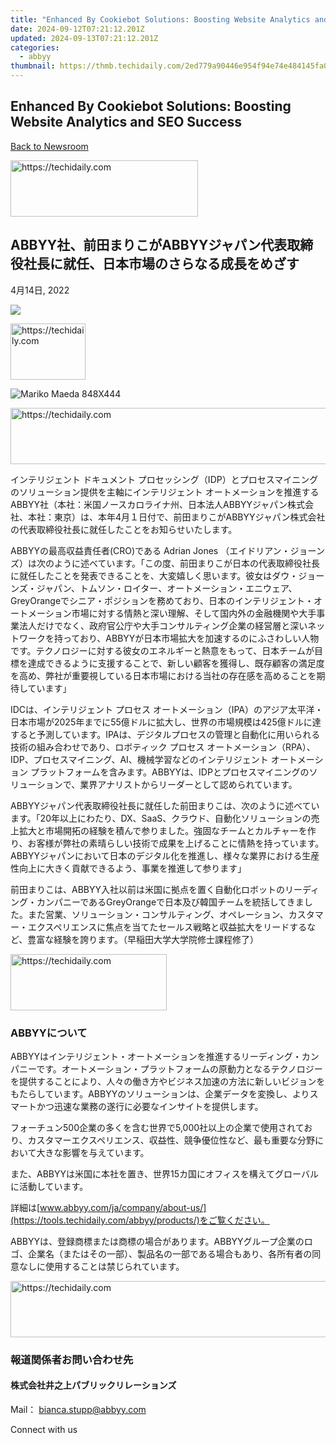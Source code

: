 ```yaml
---
title: "Enhanced By Cookiebot Solutions: Boosting Website Analytics and SEO Success"
date: 2024-09-12T07:21:12.201Z
updated: 2024-09-13T07:21:12.201Z
categories:
  - abbyy
thumbnail: https://thmb.techidaily.com/2ed779a90446e954f94e74e484145fa08b9476978f937cb6e50b9af175371190.jpg
---
```


## Enhanced By Cookiebot Solutions: Boosting Website Analytics and SEO Success

[Back to Newsroom](https://tools.techidaily.com/abbyy/products/)

<!-- affiliate ads begin -->
<a href="https://aligracehair.sjv.io/c/5597632/2135356/19272" target="_top" id="2135356">
  <img src="//a.impactradius-go.com/display-ad/19272-2135356" border="0" alt="https://techidaily.com" width="300" height="90"/>
</a>
<img height="0" width="0" src="https://aligracehair.sjv.io/i/5597632/2135356/19272" style="position:absolute;visibility:hidden;" border="0" />
<!-- affiliate ads end -->

## ABBYY社、前田まりこがABBYYジャパン代表取締役社長に就任、日本市場のさらなる成長をめざす

4月14日, 2022

![](https://content.abbyy.com/-/media/project/abbyy/abbyy/branchtemplates/shutterstock_1272462163_1296-x-729.jpg?h=729&iar=0&w=1296)

<!-- affiliate ads begin -->
<a href="https://aligracehair.sjv.io/c/5597632/2135348/19272" target="_top" id="2135348">
  <img src="//a.impactradius-go.com/display-ad/19272-2135348" border="0" alt="https://techidaily.com" width="120" height="90"/>
</a>
<img height="0" width="0" src="https://aligracehair.sjv.io/i/5597632/2135348/19272" style="position:absolute;visibility:hidden;" border="0" />
<!-- affiliate ads end -->

![Mariko Maeda 848X444](https://static4.abbyy.com/abbyycommedia/35508/april14-848x444.jpg) 

<!-- affiliate ads begin -->
<a href="https://review-au.sjv.io/c/5597632/2098702/14409" target="_top" id="2098702">
  <img src="//a.impactradius-go.com/display-ad/14409-2098702" border="0" alt="https://techidaily.com" width="728" height="90"/>
</a>
<img height="0" width="0" src="https://review-au.sjv.io/i/5597632/2098702/14409" style="position:absolute;visibility:hidden;" border="0" />
<!-- affiliate ads end -->

インテリジェント ドキュメント プロセッシング（IDP）とプロセスマイニングのソリューション提供を主軸にインテリジェント オートメーションを推進するABBYY社（本社：米国ノースカロライナ州、日本法人ABBYYジャパン株式会社、本社：東京）は、本年4月１日付で、前田まりこがABBYYジャパン株式会社の代表取締役社長に就任したことをお知らせいたします。

ABBYYの最高収益責任者(CRO)である Adrian Jones （エイドリアン・ジョーンズ）は次のように述べています。「この度、前田まりこが日本の代表取締役社長に就任したことを発表できることを、大変嬉しく思います。彼女はダウ・ジョーンズ・ジャパン、トムソン・ロイター、オートメーション・エニウェア、GreyOrangeでシニア・ポジションを務めており、日本のインテリジェント・オートメーション市場に対する情熱と深い理解、そして国内外の金融機関や大手事業法人だけでなく、政府官公庁や大手コンサルティング企業の経営層と深いネットワークを持っており、ABBYYが日本市場拡大を加速するのにふさわしい人物です。テクノロジーに対する彼女のエネルギーと熱意をもって、日本チームが目標を達成できるように支援することで、新しい顧客を獲得し、既存顧客の満足度を高め、弊社が重要視している日本市場における当社の存在感を高めることを期待しています」

IDCは、インテリジェント プロセス オートメーション（IPA）のアジア太平洋・日本市場が2025年までに55億ドルに拡大し、世界の市場規模は425億ドルに達すると予測しています。IPAは、デジタルプロセスの管理と自動化に用いられる技術の組み合わせであり、ロボティック プロセス オートメーション（RPA）、IDP、プロセスマイニング、AI、機械学習などのインテリジェント オートメーション プラットフォームを含みます。ABBYYは、IDPとプロセスマイニングのソリューションで、業界アナリストからリーダーとして認められています。

ABBYYジャパン代表取締役社長に就任した前田まりこは、次のように述べています。「20年以上にわたり、DX、SaaS、クラウド、自動化ソリューションの売上拡大と市場開拓の経験を積んで参りました。強固なチームとカルチャーを作り、お客様が弊社の素晴らしい技術で成果を上げることに情熱を持っています。 ABBYYジャパンにおいて日本のデジタル化を推進し、様々な業界における生産性向上に大きく貢献できるよう、事業を推進して参ります」

前田まりこは、ABBYY入社以前は米国に拠点を置く自動化ロボットのリーディング・カンパニーであるGreyOrangeで日本及び韓国チームを統括してきました。また営業、ソリューション・コンサルティング、オペレーション、カスタマー・エクスペリエンスに焦点を当てたセールス戦略と収益拡大をリードするなど、豊富な経験を誇ります。（早稲田大学大学院修士課程修了）

<!-- affiliate ads begin -->
<a href="https://bluettiit.sjv.io/c/5597632/2114264/17093" target="_top" id="2114264">
  <img src="//a.impactradius-go.com/display-ad/17093-2114264" border="0" alt="https://techidaily.com" width="250" height="90"/>
</a>
<img height="0" width="0" src="https://bluettiit.sjv.io/i/5597632/2114264/17093" style="position:absolute;visibility:hidden;" border="0" />
<!-- affiliate ads end -->

### ABBYYについて

ABBYYはインテリジェント・オートメーションを推進するリーディング・カンパニーです。オートメーション・プラットフォームの原動力となるテクノロジーを提供することにより、人々の働き方やビジネス加速の方法に新しいビジョンをもたらしています。ABBYYのソリューションは、企業データを変換し、よりスマートかつ迅速な業務の遂行に必要なインサイトを提供します。 

フォーチュン500企業の多くを含む世界で5,000社以上の企業で使用されており、カスタマーエクスペリエンス、収益性、競争優位性など、最も重要な分野において大きな影響を与えています。

また、ABBYYは米国に本社を置き、世界15カ国にオフィスを構えてグローバルに活動しています。

詳細は[www.abbyy.com/ja/company/about-us/](https://tools.techidaily.com/abbyy/products/)をご覧ください。

ABBYYは、登録商標または商標の場合があります。ABBYYグループ企業のロゴ、企業名（またはその一部）、製品名の一部である場合もあり、各所有者の同意なしに使用することは禁じられています。

<!-- affiliate ads begin -->
<a href="https://unicoeye.pxf.io/c/5597632/2134239/18498" target="_top" id="2134239">
  <img src="//a.impactradius-go.com/display-ad/18498-2134239" border="0" alt="https://techidaily.com" width="721" height="90"/>
</a>
<img height="0" width="0" src="https://unicoeye.pxf.io/i/5597632/2134239/18498" style="position:absolute;visibility:hidden;" border="0" />
<!-- affiliate ads end -->

### 報道関係者お問い合わせ先

#### 株式会社井之上パブリックリレーションズ 

Mail： [bianca.stupp@abbyy.com](https://tools.techidaily.com/abbyy/products/)

Connect with us

<ins class="adsbygoogle"
     style="display:block"
     data-ad-format="autorelaxed"
     data-ad-client="ca-pub-7571918770474297"
     data-ad-slot="1223367746"></ins>

<ins class="adsbygoogle"
     style="display:block"
     data-ad-client="ca-pub-7571918770474297"
     data-ad-slot="8358498916"
     data-ad-format="auto"
     data-full-width-responsive="true"></ins>



